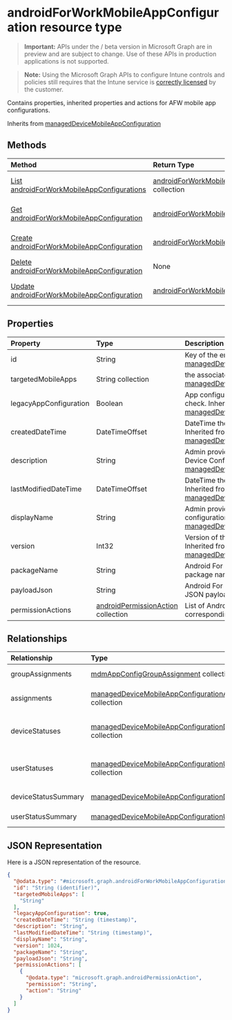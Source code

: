 ﻿# androidForWorkMobileAppConfiguration resource type

> **Important:** APIs under the / beta version in Microsoft Graph are in preview and are subject to change. Use of these APIs in production applications is not supported.

> **Note:** Using the Microsoft Graph APIs to configure Intune controls and policies still requires that the Intune service is [correctly licensed](https://go.microsoft.com/fwlink/?linkid=839381) by the customer.

Contains properties, inherited properties and actions for AFW mobile app configurations.

Inherits from [managedDeviceMobileAppConfiguration](../resources/intune_apps_manageddevicemobileappconfiguration.md)

## Methods
|Method|Return Type|Description|
|:---|:---|:---|
|[List androidForWorkMobileAppConfigurations](../api/intune_apps_androidforworkmobileappconfiguration_list.md)|[androidForWorkMobileAppConfiguration](../resources/intune_apps_androidforworkmobileappconfiguration.md) collection|List properties and relationships of the [androidForWorkMobileAppConfiguration](../resources/intune_apps_androidforworkmobileappconfiguration.md) objects.|
|[Get androidForWorkMobileAppConfiguration](../api/intune_apps_androidforworkmobileappconfiguration_get.md)|[androidForWorkMobileAppConfiguration](../resources/intune_apps_androidforworkmobileappconfiguration.md)|Read properties and relationships of the [androidForWorkMobileAppConfiguration](../resources/intune_apps_androidforworkmobileappconfiguration.md) object.|
|[Create androidForWorkMobileAppConfiguration](../api/intune_apps_androidforworkmobileappconfiguration_create.md)|[androidForWorkMobileAppConfiguration](../resources/intune_apps_androidforworkmobileappconfiguration.md)|Create a new [androidForWorkMobileAppConfiguration](../resources/intune_apps_androidforworkmobileappconfiguration.md) object.|
|[Delete androidForWorkMobileAppConfiguration](../api/intune_apps_androidforworkmobileappconfiguration_delete.md)|None|Deletes a [androidForWorkMobileAppConfiguration](../resources/intune_apps_androidforworkmobileappconfiguration.md).|
|[Update androidForWorkMobileAppConfiguration](../api/intune_apps_androidforworkmobileappconfiguration_update.md)|[androidForWorkMobileAppConfiguration](../resources/intune_apps_androidforworkmobileappconfiguration.md)|Update the properties of a [androidForWorkMobileAppConfiguration](../resources/intune_apps_androidforworkmobileappconfiguration.md) object.|

## Properties
|Property|Type|Description|
|:---|:---|:---|
|id|String|Key of the entity. Inherited from [managedDeviceMobileAppConfiguration](../resources/intune_apps_manageddevicemobileappconfiguration.md)|
|targetedMobileApps|String collection|the associated app. Inherited from [managedDeviceMobileAppConfiguration](../resources/intune_apps_manageddevicemobileappconfiguration.md)|
|legacyAppConfiguration|Boolean|App configuration creation source check. Inherited from [managedDeviceMobileAppConfiguration](../resources/intune_apps_manageddevicemobileappconfiguration.md)|
|createdDateTime|DateTimeOffset|DateTime the object was created. Inherited from [managedDeviceMobileAppConfiguration](../resources/intune_apps_manageddevicemobileappconfiguration.md)|
|description|String|Admin provided description of the Device Configuration. Inherited from [managedDeviceMobileAppConfiguration](../resources/intune_apps_manageddevicemobileappconfiguration.md)|
|lastModifiedDateTime|DateTimeOffset|DateTime the object was last modified. Inherited from [managedDeviceMobileAppConfiguration](../resources/intune_apps_manageddevicemobileappconfiguration.md)|
|displayName|String|Admin provided name of the device configuration. Inherited from [managedDeviceMobileAppConfiguration](../resources/intune_apps_manageddevicemobileappconfiguration.md)|
|version|Int32|Version of the device configuration. Inherited from [managedDeviceMobileAppConfiguration](../resources/intune_apps_manageddevicemobileappconfiguration.md)|
|packageName|String|Android For Work app configuration package name.|
|payloadJson|String|Android For Work app configuration JSON payload.|
|permissionActions|[androidPermissionAction](../resources/intune_apps_androidpermissionaction.md) collection|List of Android app permissions and corresponding permission actions.|

## Relationships
|Relationship|Type|Description|
|:---|:---|:---|
|groupAssignments|[mdmAppConfigGroupAssignment](../resources/intune_apps_mdmappconfiggroupassignment.md) collection|the associated group assignments. Inherited from [managedDeviceMobileAppConfiguration](../resources/intune_apps_manageddevicemobileappconfiguration.md)|
|assignments|[managedDeviceMobileAppConfigurationAssignment](../resources/intune_apps_manageddevicemobileappconfigurationassignment.md) collection|The list of group assignemenets for app configration. Inherited from [managedDeviceMobileAppConfiguration](../resources/intune_apps_manageddevicemobileappconfiguration.md)|
|deviceStatuses|[managedDeviceMobileAppConfigurationDeviceStatus](../resources/intune_apps_manageddevicemobileappconfigurationdevicestatus.md) collection|List of ManagedDeviceMobileAppConfigurationDeviceStatus. Inherited from [managedDeviceMobileAppConfiguration](../resources/intune_apps_manageddevicemobileappconfiguration.md)|
|userStatuses|[managedDeviceMobileAppConfigurationUserStatus](../resources/intune_apps_manageddevicemobileappconfigurationuserstatus.md) collection|List of ManagedDeviceMobileAppConfigurationUserStatus. Inherited from [managedDeviceMobileAppConfiguration](../resources/intune_apps_manageddevicemobileappconfiguration.md)|
|deviceStatusSummary|[managedDeviceMobileAppConfigurationDeviceSummary](../resources/intune_apps_manageddevicemobileappconfigurationdevicesummary.md)|App configuration device status summary. Inherited from [managedDeviceMobileAppConfiguration](../resources/intune_apps_manageddevicemobileappconfiguration.md)|
|userStatusSummary|[managedDeviceMobileAppConfigurationUserSummary](../resources/intune_apps_manageddevicemobileappconfigurationusersummary.md)|App configuration user status summary. Inherited from [managedDeviceMobileAppConfiguration](../resources/intune_apps_manageddevicemobileappconfiguration.md)|

## JSON Representation
Here is a JSON representation of the resource.
<!-- {
  "blockType": "resource",
  "keyProperty": "id",
  "@odata.type": "microsoft.graph.androidForWorkMobileAppConfiguration"
}
-->
``` json
{
  "@odata.type": "#microsoft.graph.androidForWorkMobileAppConfiguration",
  "id": "String (identifier)",
  "targetedMobileApps": [
    "String"
  ],
  "legacyAppConfiguration": true,
  "createdDateTime": "String (timestamp)",
  "description": "String",
  "lastModifiedDateTime": "String (timestamp)",
  "displayName": "String",
  "version": 1024,
  "packageName": "String",
  "payloadJson": "String",
  "permissionActions": [
    {
      "@odata.type": "microsoft.graph.androidPermissionAction",
      "permission": "String",
      "action": "String"
    }
  ]
}
```



